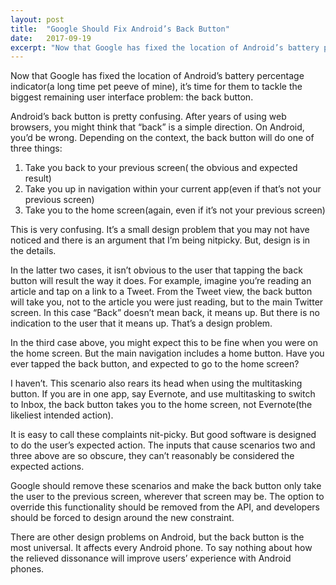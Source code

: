 ```yaml
---
layout: post
title:  "Google Should Fix Android’s Back Button"
date:   2017-09-19 
excerpt: "Now that Google has fixed the location of Android’s battery percentage indicator(a long time pet peeve of mine), it’s time for them to tackle the biggest remaining user interface problem: the back button."
---
```


Now that Google has fixed the location of Android’s battery percentage indicator(a long time pet peeve of mine), it’s time for them to tackle the biggest remaining user interface problem: the back button.

Android’s back button is pretty confusing. After years of using web browsers, you might think that “back” is a simple direction. On Android, you’d be wrong. Depending on the context, the back button will do one of three things:

1. Take you back to your previous screen( the obvious and expected result)
2. Take you up in navigation within your current app(even if that’s not your previous screen)
3. Take you to the home screen(again, even if it’s not your previous screen)

This is very confusing. It’s a small design problem that you may not have noticed and there is an argument that I’m being nitpicky. But, design is in the details.

In the latter two cases, it isn’t obvious to the user that tapping the back button will result the way it does. For example, imagine you’re reading an article and tap on a link to a Tweet. From the Tweet view, the back button will take you, not to the article you were just reading, but to the main Twitter screen. In this case “Back” doesn’t mean back, it means up. But there is no indication to the user that it means up. That’s a design problem.

In the third case above, you might expect this to be fine when you were on the home screen. But the main navigation includes a home button. Have you ever tapped the back button, and expected to go to the home screen?
 
I haven’t. This scenario also rears its head when using the multitasking button. If you are in one app, say Evernote, and use multitasking to switch to Inbox, the back button takes you to the home screen, not Evernote(the likeliest intended action).

It is easy to call these complaints nit-picky. But good software is designed to do the user’s expected action. The inputs that cause scenarios two and three above are so obscure, they can’t reasonably be considered the expected actions.

Google should remove these scenarios and make the back button only take the user to the previous screen, wherever that screen may be. The option to override this functionality should be removed from the API, and developers should be forced to design around the new constraint.

There are other design problems on Android, but the back button is the most universal. It affects every Android phone. To say nothing about how the relieved dissonance will improve users’ experience with Android phones.

